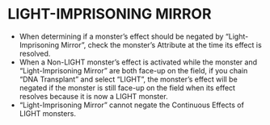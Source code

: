 
# LIGHT-IMPRISONING MIRROR

*   When determining if a monster’s effect should be negated by “Light-Imprisoning Mirror”, check the monster’s Attribute at the time its effect is resolved.
*   When a Non-LIGHT monster’s effect is activated while the monster and “Light-Imprisoning Mirror” are both face-up on the field, if you chain “DNA Transplant” and select “LIGHT”, the monster’s effect will be negated if the monster is still face-up on the field when its effect resolves because it is now a LIGHT monster.
*   “Light-Imprisoning Mirror” cannot negate the Continuous Effects of LIGHT monsters.

  